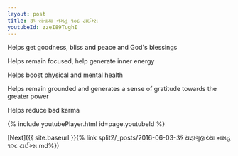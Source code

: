 ```yaml
---
layout: post
title: ૐ સંતાયા નમહ ૧૦૮ ટાઈમ્સ
youtubeId: zzeI89TughI
---
```

 
 
Helps get goodness, bliss and peace and God's blessings
 
Helps remain focused, help generate inner energy 
 
Helps boost physical and mental health 
 
Helps remain grounded and generates a sense of gratitude towards the greater power 
 
Helps reduce bad karma
 
 
 
 


{% include youtubePlayer.html id=page.youtubeId %}
 
[Next]({{ site.baseurl }}{% link  split2/_posts/2016-06-03-ૐ યજ્ઞગુહ્યય્યા નમહ ૧૦૮ ટાઈમ્સ.md%})
 
